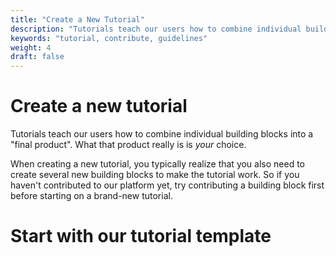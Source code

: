 ```yaml
---
title: "Create a New Tutorial"
description: "Tutorials teach our users how to combine individual building blocks into a final product. Learn how to write one."
keywords: "tutorial, contribute, guidelines"
weight: 4
draft: false
---
```


# Create a new tutorial

Tutorials teach our users how to combine individual building blocks into a "final product". What that product really is is *your* choice.

When creating a new tutorial, you typically realize that you also need to create several new building blocks to make the tutorial work. So if you haven't contributed to our platform yet, try contributing a building block first before starting on a brand-new tutorial.

# Start with our tutorial template

<!--
The design should always accommodate all users' knowledge levels and avoid confusion. For instance, on a tutorial page, there should be a quick and concise explanation (a sort of TL;DR), as well as a more in-depth exposition for those who need to educate themselves first.

The design should be attractive and easy to use for all our target groups and should strike a balance between glossiness and nerdiness. We want to avoid unnecessary clutter and stock photos. Let's keep it simple.
-->
